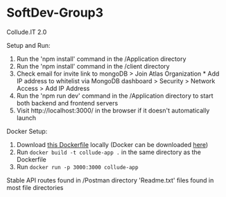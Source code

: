 # SoftDev-Group3
Collude.IT 2.0

Setup and Run:
  1. Run the 'npm install' command in the /Application directory
  2. Run the 'npm install' command in the /client directory
  3. Check email for invite link to mongoDB > Join Atlas Organization
    * Add IP address to whitelist via MongoDB dashboard > Security > Network Access > Add IP Address
  4. Run the 'npm run dev' command in the /Application directory to start both backend and frontend servers
  5. Visit http://localhost:3000/ in the browser if it doesn't automatically launch

Docker Setup:
  1. Download [this Dockerfile](https://github.com/aSehat/SoftDev-Group3/blob/documentation-readme/Dockerfile) locally (Docker can be downloaded [here](https://docs.docker.com/get-docker/))
  2. Run `docker build -t collude-app .` in the same directory as the Dockerfile
  3. Run `docker run -p 3000:3000 collude-app`


Stable API routes found in /Postman directory
'Readme.txt' files found in most file directories

